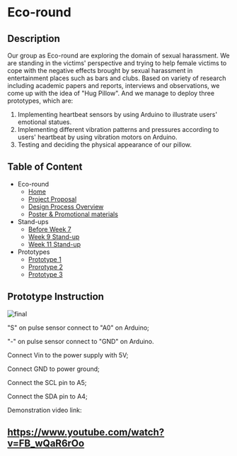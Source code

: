 # Eco-round

## Description

Our group as Eco-round are exploring the domain of sexual harassment. We are standing in the victims' perspective and trying to help female victims to cope with the negative effects brought by sexual harassment in entertainment places such as bars and clubs. Based on variety of research including academic papers and reports, interviews and observations, we come up with the idea of "Hug Pillow". And we manage to deploy three prototypes, which are:
1. Implementing heartbeat sensors by using Arduino to illustrate users' emotional statues.
2. Implementing different vibration patterns and pressures according to users' heartbeat by using vibration motors on Arduino.
3. Testing and deciding the physical appearance  of our pillow.

## Table of Content
* Eco-round
  * [Home](https://github.com/deco3500-2018/Eco-round/wiki)
  * [Project Proposal](https://github.com/deco3500-2018/Eco-round/wiki/Proposal)
  * [Design Process Overview](https://github.com/deco3500-2018/Eco-round/wiki/Design-Process-Overview)
  * [Poster & Promotional materials](https://github.com/deco3500-2018/Eco-round/wiki/Poster-&-Promotional-Materials)
* Stand-ups
  * [Before Week 7](https://github.com/deco3500-2018/Eco-round/wiki/Ongoing-Document---Before-Week-7)
  * [Week 9 Stand-up](https://github.com/deco3500-2018/Eco-round/wiki/Ongoing-Document---Week-9-Stand-up)
  * [Week 11 Stand-up](https://github.com/deco3500-2018/Eco-round/wiki/Ongoing-Document-Week-11-Stand-up-2-Prototype-1)
* Prototypes
  * [Prototype 1](https://github.com/deco3500-2018/Eco-round/wiki/Ongoing-Document-Week-11-Stand-up-2-Prototype-1)
  * [Prorotype 2](https://github.com/deco3500-2018/Eco-round/wiki/Ongoing-Document-Prototype-2)
  * [Prototype 3](https://github.com/deco3500-2018/Eco-round/wiki/Ongoing-Document-Prototype-3)
 
 ## Prototype Instruction

 ![final](https://user-images.githubusercontent.com/42561134/47606442-3f815e00-da03-11e8-8564-83fe60d3f8f8.jpeg)
 
 "S" on pulse sensor connect to "A0" on Arduino;
 
 "-" on pulse sensor connect to "GND" on Arduino.
 
 Connect Vin to the power supply with 5V;
 
 Connect GND to power ground;
 
 Connect the SCL pin to A5;
 
 Connect the SDA pin to A4;
 
 Demonstration video link:
 
## https://www.youtube.com/watch?v=FB_wQaR6rOo
 
